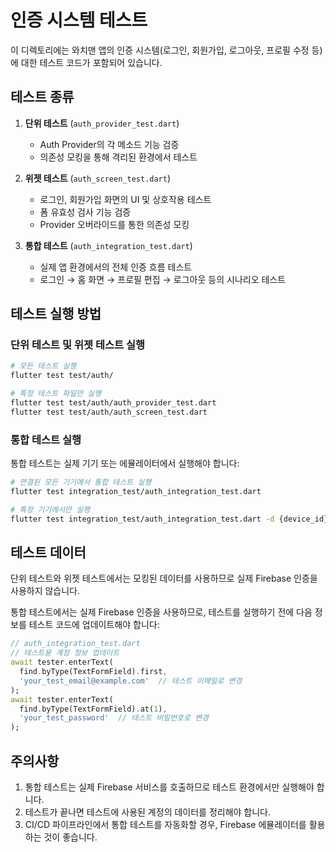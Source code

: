 # 인증 시스템 테스트

이 디렉토리에는 와치맨 앱의 인증 시스템(로그인, 회원가입, 로그아웃, 프로필 수정 등)에 대한 테스트 코드가 포함되어 있습니다.

## 테스트 종류

1. **단위 테스트** (`auth_provider_test.dart`)
   - Auth Provider의 각 메소드 기능 검증
   - 의존성 모킹을 통해 격리된 환경에서 테스트

2. **위젯 테스트** (`auth_screen_test.dart`)
   - 로그인, 회원가입 화면의 UI 및 상호작용 테스트
   - 폼 유효성 검사 기능 검증
   - Provider 오버라이드를 통한 의존성 모킹

3. **통합 테스트** (`auth_integration_test.dart`)
   - 실제 앱 환경에서의 전체 인증 흐름 테스트
   - 로그인 → 홈 화면 → 프로필 편집 → 로그아웃 등의 시나리오 테스트

## 테스트 실행 방법

### 단위 테스트 및 위젯 테스트 실행

```bash
# 모든 테스트 실행
flutter test test/auth/

# 특정 테스트 파일만 실행
flutter test test/auth/auth_provider_test.dart
flutter test test/auth/auth_screen_test.dart
```

### 통합 테스트 실행

통합 테스트는 실제 기기 또는 에뮬레이터에서 실행해야 합니다:

```bash
# 연결된 모든 기기에서 통합 테스트 실행
flutter test integration_test/auth_integration_test.dart

# 특정 기기에서만 실행
flutter test integration_test/auth_integration_test.dart -d {device_id}
```

## 테스트 데이터

단위 테스트와 위젯 테스트에서는 모킹된 데이터를 사용하므로 실제 Firebase 인증을 사용하지 않습니다.

통합 테스트에서는 실제 Firebase 인증을 사용하므로, 테스트를 실행하기 전에 다음 정보를 테스트 코드에 업데이트해야 합니다:

```dart
// auth_integration_test.dart
// 테스트용 계정 정보 업데이트
await tester.enterText(
  find.byType(TextFormField).first, 
  'your_test_email@example.com'  // 테스트 이메일로 변경
);
await tester.enterText(
  find.byType(TextFormField).at(1), 
  'your_test_password'  // 테스트 비밀번호로 변경
);
```

## 주의사항

1. 통합 테스트는 실제 Firebase 서비스를 호출하므로 테스트 환경에서만 실행해야 합니다.
2. 테스트가 끝나면 테스트에 사용된 계정의 데이터를 정리해야 합니다.
3. CI/CD 파이프라인에서 통합 테스트를 자동화할 경우, Firebase 에뮬레이터를 활용하는 것이 좋습니다. 